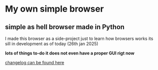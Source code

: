 # My own simple browser
## simple as hell browser made in Python

I made this browser as a side-project just to learn how browsers works
its sill in development as of today (26th jan 2025)

**lots of things to-do it does not even have a proper GUI rigt now**

[changelog can be found here](/CHANGELOG.md)

